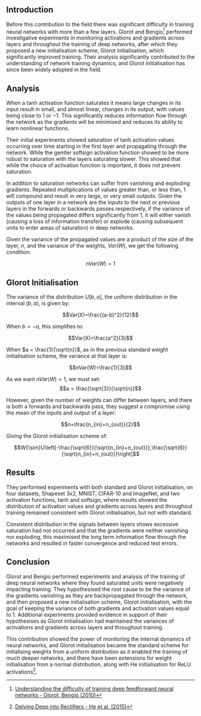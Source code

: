 ## Introduction
Before this contribution to the field there was significant difficulty in training neural networks with more than a few layers. Glorot and Bengio[^1] performed investigative experiments in monitoring activations and gradients across layers and throughout the training of deep networks, after which they proposed a new initialisation scheme, Glorot initialisation, which significantly improved training. Their analysis significantly contributed to the understanding of network training dynamics, and Glorot initialisation has since been widely adopted in the field.
## Analysis
When a tanh activation function saturates it means large changes in its input result in small, and almost linear, changes in its output, with values being close to $1$ or $-1$. This significantly reduces information flow through the network as the gradients will be minimised and reduces its ability to learn nonlinear functions.

Their initial experiments showed saturation of tanh activation values occurring over time starting in the first layer and propagating through the network. While the gentler softsign activation function showed to be more robust to saturation with the layers saturating slower. This showed that while the choice of activation function is important, it does not prevent saturation.

In addition to saturation networks can suffer from vanishing and exploding gradients. Repeated multiplications of values greater than, or less than, $1$ will compound and result in very large, or very small outputs. Given the outputs of one layer in a network are the inputs to the next or previous layers in the forwards or backwards passes respectively, if the variance of the values being propagated differs significantly from $1$, it will either vanish (causing a loss of information transfer) or explode (causing subsequent units to enter areas of saturation) in deep networks. 

Given the variance of the propagated values are a product of the size of the layer, $n$, and the variance of the weights, $Var(W)$, we get the following condition:

$$nVar(W)=1$$

## Glorot Initialisation
The variance of the distribution $U[b, a]$, the uniform distribution in the interval $(b, a)$, is given by:

$$Var(X)=\frac{(a-b)^2}{12}$$

When $b = -a$, this simplifies to:

$$Var(X)=\frac{a^2}{3}$$

When $a = \frac{1}{\sqrt{n}}$, as in the previous standard weight initialisation scheme, the variance at that layer is:

$$nVar(W)=\frac{1}{3}$$

As we want $nVar(W)=1$, we must set:
$$a = \frac{\sqrt{3}}{\sqrt{n}}$$

However, given the number of weights can differ between layers, and there is both a forwards and backwards pass, they suggest a compromise using the mean of the inputs and output of a layer:

$$n=\frac{n_{in}+n_{out}}{2}$$

Giving the Glorot initialisation scheme of:

$$W{\sim}U\left[-\frac{\sqrt{6}}{\sqrt{n_{in}+n_{out}}},\frac{\sqrt{6}}{\sqrt{n_{in}+n_{out}}}\right]$$

## Results
They performed experiments with both standard and Glorot initialisation, on four datasets, Shapeset 3x2, MNIST, CIFAR-10 and ImageNet, and two activation functions, tanh and softsign, where results showed the distribution of activation values and gradients across layers and throughout training remained consistent with Glorot initialisation, but not with standard.

Consistent distribution in the signals between layers shows excessive saturation had not occurred and that the gradients were neither vanishing nor exploding, this maximised the long term information flow through the networks and resulted in faster convergence and reduced test errors. 
## Conclusion
Glorot and Bengio performed experiments and analysis of the training of deep neural networks where they found saturated units were negatively impacting training. They hypothesised the root cause to be the variance of the gradients vanishing as they are backpropagated through the network, and then proposed a new initialisation scheme, Glorot initialisation, with the goal of keeping the variance of both gradients and activation values equal to $1$. Additional experiments provided evidence in support of their hypothesises as Glorot initialisation had maintained the variances of activations and gradients across layers and throughout training. 

This contribution showed the power of monitoring the internal dynamics of neural networks, and Glorot initialisation became the standard scheme for initialising weights from a uniform distribution as it enabled the training of much deeper networks, and there have been extensions for weight initialisation from a normal distribution, along with He initialisation for ReLU activations[^2].

[^1]: [Understanding the difficulty of training deep feedforward neural networks - Glorot, Bengio (2010)](https://proceedings.mlr.press/v9/glorot10a.html)
[^2]: [Delving Deep into Rectifiers - He et al. (2015)](http://arxiv.org/abs/1502.01852)
